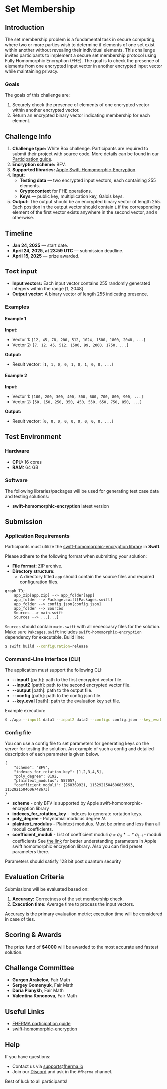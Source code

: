 # Set Membership

## Introduction

The set membership problem is a fundamental task in secure computing, where two or more parties wish to determine if elements of one set exist within another without revealing their individual elements. This challenge invites participants to implement a secure set membership protocol using Fully Homomorphic Encryption (FHE). The goal is to check the presence of elements from one encrypted input vector in another encrypted input vector while maintaining privacy.

### Goals

The goals of this challenge are:

1. Securely check the presence of elements of one encrypted vector within another encrypted vector.
2. Return an encrypted binary vector indicating membership for each element.

## Challenge Info

1. **Challenge type:** White Box challenge. Participants are required to submit their project with source code. More details can be found in our [Participation guide](https://fherma.io/how_it_works).
2. **Encryption scheme:** BFV.
3. **Supported libraries:**  [Apple Swift-Homomorphic-Encryption](https://github.com/apple/swift-homomorphic-encryption).
4. **Input:**
   - **Testing data** — two encrypted input vectors, each containing 255 elements.
   - **Cryptocontext** for FHE operations.
   - **Keys** — public key, multiplication key, Galois keys.
5. **Output:** The output should be an encrypted binary vector of length 255. Each position in the output vector should contain `1` if the corresponding element of the first vector exists anywhere in the second vector, and `0` otherwise.

## Timeline

- **Jan 24, 2025** — start date.
- **April 24, 2025, at 23:59 UTC** — submission deadline.
- **April 15, 2025** — prize awarded.

## Test input

- **Input vectors:** Each input vector contains 255 randomly generated integers within the range [1, 2048].
- **Output vector:** A binary vector of length 255 indicating presence.

### Examples

#### Example 1

**Input:**

- Vector 1: `[12, 45, 78, 200, 512, 1024, 1500, 1800, 2048, ...]`
- Vector 2: `[7, 12, 45, 512, 1500, 99, 2000, 1750, ...]`

**Output:**

- Result vector: `[1, 1, 0, 0, 1, 0, 1, 0, 0, ...]`

#### Example 2

**Input:**

- Vector 1: `[100, 200, 300, 400, 500, 600, 700, 800, 900, ...]`
- Vector 2: `[50, 150, 250, 350, 450, 550, 650, 750, 850, ...]`

**Output:**

- Result vector: `[0, 0, 0, 0, 0, 0, 0, 0, 0, ...]`

## Test Environment

### Hardware

- **CPU:** 16 cores
- **RAM:** 64 GB

### Software

The following libraries/packages will be used for generating test case data and testing solutions:

- **swift-homomorphic-encryption** latest version

## Submission

### Application Requirements

Participants must utilize the [swift-homomorphic-encryption library](https://github.com/apple/swift-homomorphic-encryption) in **Swift**.

Please adhere to the following format when submitting your solution:

- **File format:** ZIP archive.
- **Directory structure:**
  - A directory titled `app` should contain the source files and required configuration files.

```mermaid
graph TD;
    app_zip[app.zip] --> app_folder[app]
    app_folder --> Package.swift[Packages.swift]
    app_folder --> config.json[config.json]
    app_folder --> Sources
    Sources --> main.swift
    Sources --> ...[...]
```
`Sources` should contain `main.swift` with all nececcasry files for the solution.
Make sure `Pakcages.swift` includes `swift-homomorphic-encryption` dependency for executable.
Build line:
```bash
$ swift build --configuration=release
```

### Command-Line Interface (CLI)

The application must support the following CLI:

- **--input1** [path]: path to the first encrypted vector file.
- **--input2** [path]: path to the second encrypted vector file.
- **--output** [path]: path to the output file.
- **--config** [path]: path to the config json file.
- **--key\_eval** [path]: path to the evaluation key set file.

Example execution:

```bash
$ ./app --input1 data1 --input2 data2 --configc config.json --key_eval eval_keys.json --output result
```

### Config file
You can use a config file to set parameters for generating keys on the server for testing the solution. An example of such a config and detailed description of each parameter is given below.
```
{
    "scheme": "BFV",
    "indexes_for_rotation_key": [1,2,3,4,5],
    "poly_degree": 8192,
    "plaintext_modulus": 557057, 
    "coefficient_moduli": [268369921, 1152921504606830593, 1152921504606748673]    
}
```
- **scheme** - only BFV is supported by Apple swift-homomorphic-encryption library
- **indexes_for_rotation_key** - indexes to generate rortation keys.
- **poly_degree** - Polynomial modulus degree *N*.
- **plaintext_modulus** - Plaintext modulus. Must be prime and less than all moduli coefficients.
- **coefficient_moduli** - List of coefficient moduli *q = q<sub>0</sub> * ... * q<sub>L-1</sub>* - moduli coefficients
See [the link](https://github.com/apple/swift-homomorphic-encryption/blob/main/Sources/HomomorphicEncryption/EncryptionParameters.swift) for better understanding parameters in Apple swift homomorphic encryption library. Also you can find preset parameters there.

Parameters should satisfy 128 bit post quantum security


## Evaluation Criteria

Submissions will be evaluated based on:

1. **Accuracy:** Correctness of the set membership check.
2. **Execution time:** Average time to process the input vectors.

Accuracy is the primary evaluation metric; execution time will be considered in case of ties.

## Scoring & Awards

The prize fund of **\$4000** will be awarded to the most accurate and fastest solution.

## Challenge Committee
- **Gurgen Arakelov**, Fair Math
- **Sergey Gomenyuk**, Fair Math
- **Daria Pianykh**, Fair Math
- **Valentina Kononova**, Fair Math

## Useful Links

- [FHERMA participation guide](https://fherma.io/how_it_works)
- [swift-homomorphic-encryption](https://github.com/apple/swift-homomorphic-encryption)

## Help

If you have questions:

- Contact us via [support@fherma.io](mailto\:support@fherma.io)
- Join our [Discord](https://discord.gg/NfhXwyr9M5) and ask in the `#fherma` channel.

Best of luck to all participants!

